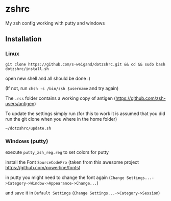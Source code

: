 # zshrc
My zsh config working with putty and windows

## Installation 

### Linux

`git clone https://github.com/s-weigand/dotzshrc.git && cd && sudo bash dotzshrc/install.sh`

open new shell and all should be done :)

(If not, run `chsh -s /bin/zsh $username` and try again)

The `.rcs` folder contains a working copy of antigen (https://github.com/zsh-users/antigen)

To update the settings simply run (for this to work it is assumed that you did run the git clone when you where in the home folder) 

`~/dotzshrc/update.sh` 

### Windows (putty)

execute `putty_zsh_reg.reg` to set colors for putty

install the Font `SourceCodePro` (taken from this awesome project https://github.com/powerline/fonts)

in putty you might need to change the font again (`Change Settings...->Category->Window->Appearance->Change...`)

and save it in `Default Settings` (`Change Settings...->Category->Session`)
